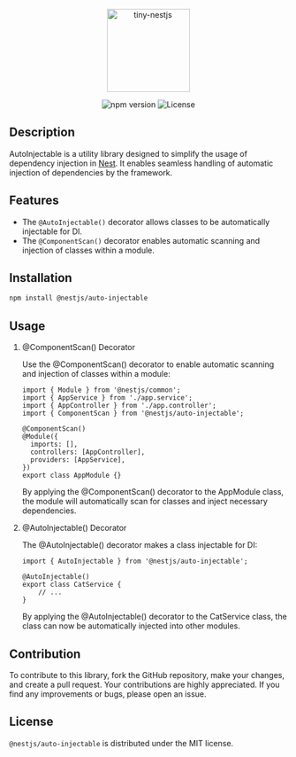 <p align="center">
  <img src="https://github.com/tiny-nestjs/auto-injectable/assets/81916648/6d197834-bbf4-4370-b681-952d32712716" alt="tiny-nestjs" width="150" height="150" />
</p>

<div align="center">
  <img src="https://img.shields.io/npm/v/@nestjs/auto-injectable?color=blue" alt="npm version">
  <img src="https://img.shields.io/badge/license-MIT-green" alt="License">
</div>

## Description

AutoInjectable is a utility library designed to simplify the usage of dependency injection
in [Nest](https://github.com/nestjs/nest). It enables seamless
handling of automatic injection of dependencies by the framework.

## Features

- The `@AutoInjectable()` decorator allows classes to be automatically injectable for DI.
- The `@ComponentScan()` decorator enables automatic scanning and injection of classes within a module.

## Installation

```bash
npm install @nestjs/auto-injectable
```

## Usage

1. @ComponentScan() Decorator

   Use the @ComponentScan() decorator to enable automatic scanning and injection of classes within a module:

    ```
    import { Module } from '@nestjs/common';
    import { AppService } from './app.service';
    import { AppController } from './app.controller';
    import { ComponentScan } from '@nestjs/auto-injectable';
    
    @ComponentScan()
    @Module({
      imports: [],
      controllers: [AppController],
      providers: [AppService],
    })
    export class AppModule {}
    ```

   By applying the @ComponentScan() decorator to the AppModule class, the module will automatically scan for classes and
   inject necessary dependencies.

2. @AutoInjectable() Decorator

   The @AutoInjectable() decorator makes a class injectable for DI:

    ```
    import { AutoInjectable } from '@nestjs/auto-injectable';
    
    @AutoInjectable()
    export class CatService {
        // ...
    }
    ```

   By applying the @AutoInjectable() decorator to the CatService class, the class can now be
   automatically injected into other modules.

## Contribution

To contribute to this library, fork the GitHub repository, make your changes, and create a pull request. Your
contributions are highly appreciated. If you find any improvements or bugs, please open an issue.

## License

`@nestjs/auto-injectable` is distributed under the MIT license.